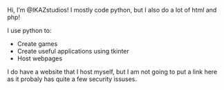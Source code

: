 Hi, I’m @IKAZstudios!
I mostly code python, but I also do
a lot of html and php!

I use python to:
+ Create games
+ Create useful applications using tkinter
+ Host webpages


I do have a website that I host myself,
but I am not going to put a link here as
it probaly has quite a few security issuses.

<!---
IKAZstudios/IKAZstudios is a ✨ special ✨ repository because its `README.md` (this file) appears on your GitHub profile.
You can click the Preview link to take a look at your changes.
--->
